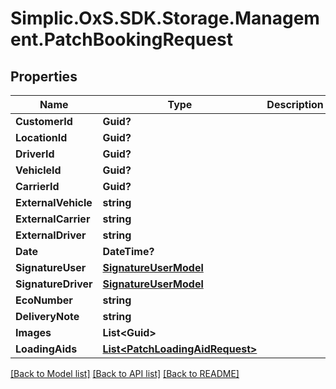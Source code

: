 # Simplic.OxS.SDK.Storage.Management.PatchBookingRequest

## Properties

Name | Type | Description | Notes
------------ | ------------- | ------------- | -------------
**CustomerId** | **Guid?** |  | [optional] 
**LocationId** | **Guid?** |  | [optional] 
**DriverId** | **Guid?** |  | [optional] 
**VehicleId** | **Guid?** |  | [optional] 
**CarrierId** | **Guid?** |  | [optional] 
**ExternalVehicle** | **string** |  | [optional] 
**ExternalCarrier** | **string** |  | [optional] 
**ExternalDriver** | **string** |  | [optional] 
**Date** | **DateTime?** |  | [optional] 
**SignatureUser** | [**SignatureUserModel**](SignatureUserModel.md) |  | [optional] 
**SignatureDriver** | [**SignatureUserModel**](SignatureUserModel.md) |  | [optional] 
**EcoNumber** | **string** |  | [optional] 
**DeliveryNote** | **string** |  | [optional] 
**Images** | **List&lt;Guid&gt;** |  | [optional] 
**LoadingAids** | [**List&lt;PatchLoadingAidRequest&gt;**](PatchLoadingAidRequest.md) |  | [optional] 

[[Back to Model list]](../README.md#documentation-for-models) [[Back to API list]](../README.md#documentation-for-api-endpoints) [[Back to README]](../README.md)

